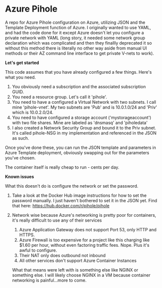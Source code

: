 # Azure Pihole
A repo for Azure Pihole configuration on Azure, utilizing JSON and the Template Deployment function of Azure. I originally wanted to use YAML, and had the code done for it except Azure doesn't let you configure a private network with YAML (long story, it needed some network group declaration which was complicated and then they finallly deprecated it so without this method there is literally no other way aside from manual UI methods or their AZ command line interface to get private V-nets to work). 

**Let's get started**

This code assumes that you have already configured a few things. Here's what you need. 

1. You obviously need a subscription and the associated subscription GUID.
2. You need a resource group. Let's call it 'pihole'. 
3. You need to have a configured a Virtual Network with two subnets. I call mine 'pihole-vnet'. My two subnets are 'Pub' and is 10.0.1.0/24 and 'Priv' which is 10.0.2.0/24. 
4. You need to have configured a storage account ('mystorageaccount') with two file shares. Mine are labeled as 'dnsmasq' and 'piholedata'
5. I also created a Network Security Group and bound it to the Priv subnet. It's called pihole-NSG in my implementation and referenced in the JSON as such.

Once you've done these, you can run the JSON template and parameters in Azure Template deployment, obviously swapping out for the parameters you've chosen. 

The container itself is really cheap to run - cents per day. 

**Known issues**

What this doesn't do is configure the network or set the password. 

1. Take a look at the Docker Hub image instructions for how to set the password manually. I just haven't bothered to set it in the JSON yet. Find that here: https://hub.docker.com/r/pihole/pihole 
2. Network wise because Azure's networking is pretty poor for containers, it's really difficult to use any of their services
   1. Azure Application Gateway does not support Port 53, only HTTP and HTTPS.
   2. Azure Firewall is too expensive for a project like this charging like $1.60 per hour, without even factoring traffic fees. Nope. Plus it's awful to configure. 
   3. Their NAT only does outbound not inbound 
   4. All other services don't support Azure Container Instances 
   
   What that means were left with is something else like NGINX or something else. I will likely choose NGINX in a VM because container networking is painful...more     to come. 
